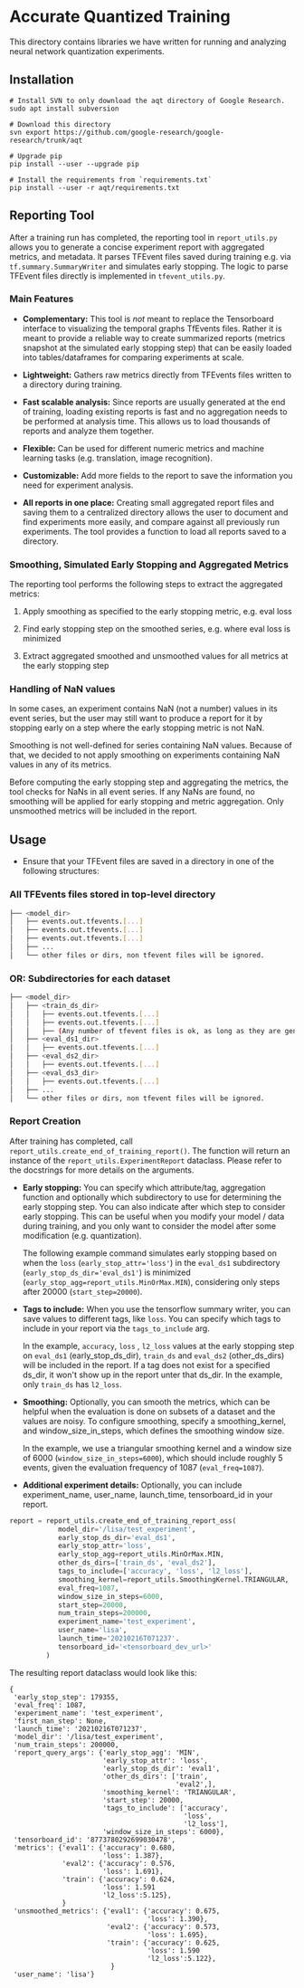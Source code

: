 # Accurate Quantized Training

This directory contains libraries we have written for running and analyzing
neural network quantization experiments.

## Installation
```
# Install SVN to only download the aqt directory of Google Research.
sudo apt install subversion

# Download this directory
svn export https://github.com/google-research/google-research/trunk/aqt

# Upgrade pip
pip install --user --upgrade pip

# Install the requirements from `requirements.txt`
pip install --user -r aqt/requirements.txt
```

## Reporting Tool

After a training run has completed, the reporting tool in
`report_utils.py` allows you to generate a concise experiment report with aggregated metrics,
and metadata. It parses TFEvent files saved during training e.g. via `tf.summary.SummaryWriter` and simulates early stopping.
The logic to parse TFEvent files directly is implemented in `tfevent_utils.py`.

### Main Features

- **Complementary:** This tool is *not* meant to replace the Tensorboard
  interface to visualizing the temporal graphs TfEvents files. Rather it is
  meant to provide a reliable way to create summarized reports (metrics
  snapshot at the simulated early stopping step) that can be easily loaded into
  tables/dataframes for comparing experiments at scale.

-   **Lightweight:** Gathers raw metrics directly from TFEvents files written to
    a directory during training.

-   **Fast scalable analysis:** Since reports are usually generated at the end
    of training, loading existing reports is fast and no aggregation needs to be
    performed at analysis time. This allows us to load thousands of reports and
    analyze them together.

-   **Flexible:** Can be used for different numeric metrics and machine learning
    tasks (e.g. translation, image recognition).

-   **Customizable:** Add more fields to the report to save the
    information you need for experiment analysis.

-   **All reports in one place:** Creating small aggregated report files and
    saving them to a centralized directory allows the user to document and find
    experiments more easily, and compare against all previously run experiments.
    The tool provides a function to load all reports saved to a directory.

### Smoothing, Simulated Early Stopping and Aggregated Metrics

The reporting tool performs the following steps to extract the aggregated
metrics:

1.  Apply smoothing as specified to the early stopping metric, e.g. eval loss

2.  Find early stopping step on the smoothed series, e.g. where eval loss is
    minimized

3.  Extract aggregated smoothed and unsmoothed values for all metrics at the
    early stopping step

### Handling of NaN values

In some cases, an experiment contains NaN (not a number) values in its event
series, but the user may still want to produce a report for it by stopping early
on a step where the early stopping metric is not NaN.

Smoothing is not well-defined for series containing NaN values. Because of that,
we decided to not apply smoothing on experiments containing NaN values in any of
its metrics.

Before computing the early stopping step and aggregating the metrics, the tool
checks for NaNs in all event series. If any NaNs are found, no smoothing will be
applied for early stopping and metric aggregation. Only unsmoothed metrics will
be included in the report.

## Usage
-  Ensure that your TFEvent files are saved in a directory in one of the following structures:

### All TFEvents files stored in top-level directory
```bash
├── <model_dir>
│   ├── events.out.tfevents.[...]
│   ├── events.out.tfevents.[...]
│   ├── events.out.tfevents.[...]
│   ├── ...
│   └── other files or dirs, non tfevent files will be ignored.

```

### OR: Subdirectories for each dataset
```bash
├── <model_dir>
│   ├── <train_ds_dir>
│   │   ├── events.out.tfevents.[...]
│   │   ├── events.out.tfevents.[...]
│   │   ├── (Any number of tfevent files is ok, as long as they are generated by a single run)
│   ├── <eval_ds1_dir>
│   │   ├── events.out.tfevents.[...]
│   ├── <eval_ds2_dir>
│   │   ├── events.out.tfevents.[...]
│   ├── <eval_ds3_dir>
│   │   ├── events.out.tfevents.[...]
│   ├── ...
│   └── other files or dirs, non tfevent files will be ignored.

```

### Report Creation

After training has completed, call `report_utils.create_end_of_training_report()`.
The function will return an instance of the `report_utils.ExperimentReport` dataclass.
Please refer to the docstrings for more details on the arguments.

-   **Early stopping:** You can specify which attribute/tag, aggregation function
    and optionally which subdirectory to use for determining the early stopping step. You can also
    indicate after which step to consider early stopping.
    This can be useful when you modify your model / data during training, and you only
    want to consider the model after some modification (e.g. quantization).

    The following example command simulates early stopping based on when the `loss`
    (`early_stop_attr='loss'`) in the `eval_ds1` subdirectory (`early_stop_ds_dir='eval_ds1'`) is minimized (`early_stop_agg=report_utils.MinOrMax.MIN`), considering only steps after 20000 (`start_step=20000`).

-   **Tags to include:** When you use the tensorflow summary writer, you can save values
    to different tags, like `loss`. You can specify which tags to include in your report
    via the `tags_to_include` arg.

    In the example, `accuracy`, `loss` , `l2_loss` values at the early stopping step on `eval_ds1` (early_stop_ds_dir), `train_ds` and `eval_ds2` (other_ds_dirs) will be included in the report. If a tag does not exist for a specified ds_dir, it won't show up in the report unter that ds_dir. In the example, only `train_ds` has `l2_loss`.

-   **Smoothing:** Optionally, you can smooth the metrics, which can be helpful when the evaluation is done on subsets of a dataset and the values are noisy. To configure smoothing,
    specify a smoothing_kernel, and window_size_in_steps, which defines the
    smoothing window size.

    In the example, we use a triangular smoothing kernel
    and a window size of 6000 (`window_size_in_steps=6000`), which should include roughly 5 events, given the evaluation frequency of 1087 (`eval_freq=1087`).

-   **Additional experiment details:** Optionally, you can include experiment_name,
    user_name, launch_time, tensorboard_id in your report.


```python
report = report_utils.create_end_of_training_report_oss(
            model_dir='/lisa/test_experiment',
            early_stop_ds_dir='eval_ds1',
            early_stop_attr='loss',
            early_stop_agg=report_utils.MinOrMax.MIN,
            other_ds_dirs=['train_ds', 'eval_ds2'],
            tags_to_include=['accuracy', 'loss', 'l2_loss'],
            smoothing_kernel=report_utils.SmoothingKernel.TRIANGULAR,
            eval_freq=1087,
            window_size_in_steps=6000,
            start_step=20000,
            num_train_steps=200000,
            experiment_name='test_experiment',
            user_name='lisa',
            launch_time='20210216T071237'.
            tensorboard_id='<tensorboard_dev_url>'
         )
```

The resulting report dataclass would look like this:

```
{
 'early_stop_step': 179355,
 'eval_freq': 1087,
 'experiment_name': 'test_experiment',
 'first_nan_step': None,
 'launch_time': '20210216T071237',
 'model_dir': '/lisa/test_experiment',
 'num_train_steps': 200000,
 'report_query_args': {'early_stop_agg': 'MIN',
                       'early_stop_attr': 'loss',
                       'early_stop_ds_dir': 'eval1',
                       'other_ds_dirs': ['train',
                                         'eval2',],
                       'smoothing_kernel': 'TRIANGULAR',
                       'start_step': 20000,
                       'tags_to_include': ['accuracy',
                                           'loss',
                                           'l2_loss'],
                       'window_size_in_steps': 6000},
 'tensorboard_id': '8773780292699030478',
 'metrics': {'eval1': {'accuracy': 0.680,
                       'loss': 1.387},
             'eval2': {'accuracy': 0.576,
                       'loss': 1.691},
             'train': {'accuracy': 0.624,
                       'loss': 1.591
                       'l2_loss':5.125},
             }
 'unsmoothed_metrics': {'eval1': {'accuracy': 0.675,
                                  'loss': 1.390},
                        'eval2': {'accuracy': 0.573,
                                  'loss': 1.695},
                        'train': {'accuracy': 0.625,
                                  'loss': 1.590
                                  'l2_loss':5.122},
                         }
 'user_name': 'lisa'}

```

